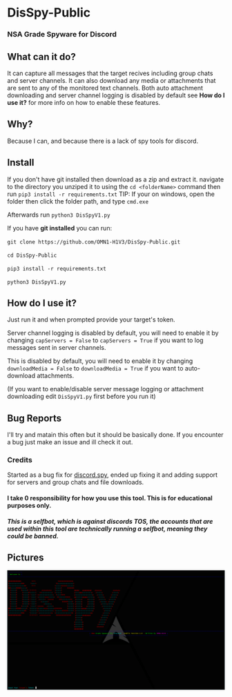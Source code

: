 # DisSpy-Public
### NSA Grade Spyware for Discord

## What can it do? 
It can capture all messages that the target recives including group chats and server channels. 
It can also download any media or attachments that are sent to any of the monitored text channels. 
Both auto attachment downloading and server channel logging is disabled by default see **How do I use it?** for more info on how to enable these features.

## Why? 
Because I can, and because there is a lack of spy tools for discord. 

## Install
If you don't have git installed then download as a zip and extract it.
navigate to the directory you unziped it to using the `cd <folderName>` command then run `pip3 install -r requirements.txt`
TIP: If your on windows, open the folder then click the folder path, and type `cmd.exe`

Afterwards run `python3 DisSpyV1.py`


If you have **git installed** you can run:

`git clone https://github.com/OMN1-H1V3/DisSpy-Public.git` 

`cd DisSpy-Public`

`pip3 install -r requirements.txt`

`python3 DisSpyV1.py`

## How do I use it?
Just run it and when prompted provide your target's token. 

Server channel logging is disabled by default, you will need to enable it by changing `capServers = False` to `capServers = True` if you want to log messages sent in server channels.

This is disabled by default, you will need to enable it by changing `downloadMedia = False` to `downloadMedia = True` if you want to auto-download attachments.

(If you want to enable/disable server message logging or attachment downloading edit `DisSpyV1.py` first before you run it)

## Bug Reports
I'll try and matain this often but it should be basically done. If you encounter a bug just make an issue and ill check it out.

### Credits
Started as a bug fix for [discord.spy](https://github.com/spicesouls/discord.spy), ended up fixing it and adding support for servers and group chats and file downloads.

#### I take 0 responsibility for how you use this tool. This is for educational purposes only.
##### This is a selfbot, which is against discords TOS, the accounts that are used within this tool are technically running a selfbot, meaning they could be banned.

## Pictures
![Image1](DisSpy1.png)

